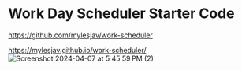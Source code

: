 # Work Day Scheduler Starter Code

https://github.com/mylesjav/work-scheduler

https://mylesjav.github.io/work-scheduler/
![Screenshot 2024-04-07 at 5 45 59 PM (2)](https://github.com/mylesjav/work-scheduler/assets/152746324/1f040c40-235d-409a-a903-7dbeb3c214c3)
